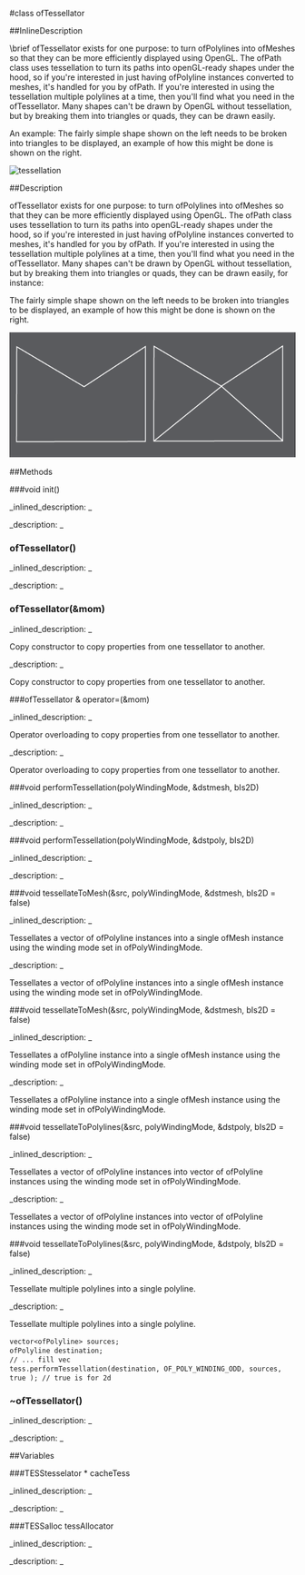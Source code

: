 #class ofTessellator


<!--
_visible: True_
_advanced: False_
_istemplated: False_
_extends: _
-->

##InlineDescription

\brief
ofTessellator exists for one purpose: to turn ofPolylines into ofMeshes so
that they can be more efficiently displayed using OpenGL. The ofPath class
uses tessellation to turn its paths into openGL-ready shapes under the hood,
so if you're interested in just having ofPolyline instances converted to
meshes, it's handled for you by ofPath. If you're interested in using the
tessellation multiple polylines at a time, then you'll find what you need in
the ofTessellator. Many shapes can't be drawn by OpenGL without tessellation,
but by breaking them into triangles or quads, they can be drawn easily.

An example: The fairly simple shape shown on the left needs to be broken
into triangles to be displayed, an example of how this might be done is
shown on the right.

![tessellation](graphics/tessellation.jpg)





##Description

ofTessellator exists for one purpose: to turn ofPolylines into ofMeshes so that they can be more efficiently displayed using OpenGL. The ofPath class uses tessellation to turn its paths into openGL-ready shapes under the hood, so if you're interested in just having ofPolyline instances converted to meshes, it's handled for you by ofPath. If you're interested in using the tessellation multiple polylines at a time, then you'll find what you need in the ofTessellator. Many shapes can't be drawn by OpenGL without tessellation, but by breaking them into triangles or quads, they can be drawn easily, for instance:

The fairly simple shape shown on the left needs to be broken into triangles to be displayed, an example of how this might be done is shown on the right.

![tessellation](tessellation.png)





##Methods



###void init()

<!--
_syntax: init()_
_name: init_
_returns: void_
_returns_description: _
_parameters: _
_access: private_
_version_started: 007_
_version_deprecated: _
_summary: _
_constant: False_
_static: False_
_visible: True_
_advanced: False_
-->

_inlined_description: _







_description: _







<!----------------------------------------------------------------------------->

### ofTessellator()

<!--
_syntax: ofTessellator()_
_name: ofTessellator_
_returns: _
_returns_description: _
_parameters: _
_access: public_
_version_started: 007_
_version_deprecated: _
_summary: _
_constant: False_
_static: False_
_visible: True_
_advanced: False_
-->

_inlined_description: _







_description: _







<!----------------------------------------------------------------------------->

### ofTessellator(&mom)

<!--
_syntax: ofTessellator(&mom)_
_name: ofTessellator_
_returns: _
_returns_description: _
_parameters: const ofTessellator &mom_
_access: public_
_version_started: 007_
_version_deprecated: _
_summary: _
_constant: False_
_static: False_
_visible: True_
_advanced: False_
-->

_inlined_description: _

Copy constructor to copy properties from one tessellator to another.





_description: _

Copy constructor to copy properties from one tessellator to another. 





<!----------------------------------------------------------------------------->

###ofTessellator & operator=(&mom)

<!--
_syntax: operator=(&mom)_
_name: operator=_
_returns: ofTessellator &_
_returns_description: _
_parameters: const ofTessellator &mom_
_access: public_
_version_started: 007_
_version_deprecated: _
_summary: _
_constant: False_
_static: False_
_visible: True_
_advanced: False_
-->

_inlined_description: _

Operator overloading to copy properties from one tessellator to another.





_description: _

Operator overloading to copy properties from one tessellator to another. 





<!----------------------------------------------------------------------------->

###void performTessellation(polyWindingMode, &dstmesh, bIs2D)

<!--
_syntax: performTessellation(polyWindingMode, &dstmesh, bIs2D)_
_name: performTessellation_
_returns: void_
_returns_description: _
_parameters: ofPolyWindingMode polyWindingMode, ofMesh &dstmesh, bool bIs2D_
_access: private_
_version_started: 007_
_version_deprecated: _
_summary: _
_constant: False_
_static: False_
_visible: True_
_advanced: False_
-->

_inlined_description: _







_description: _







<!----------------------------------------------------------------------------->

###void performTessellation(polyWindingMode, &dstpoly, bIs2D)

<!--
_syntax: performTessellation(polyWindingMode, &dstpoly, bIs2D)_
_name: performTessellation_
_returns: void_
_returns_description: _
_parameters: ofPolyWindingMode polyWindingMode, vector< ofPolyline > &dstpoly, bool bIs2D_
_access: private_
_version_started: 007_
_version_deprecated: _
_summary: _
_constant: False_
_static: False_
_visible: True_
_advanced: False_
-->

_inlined_description: _







_description: _







<!----------------------------------------------------------------------------->

###void tessellateToMesh(&src, polyWindingMode, &dstmesh, bIs2D = false)

<!--
_syntax: tessellateToMesh(&src, polyWindingMode, &dstmesh, bIs2D = false)_
_name: tessellateToMesh_
_returns: void_
_returns_description: _
_parameters: const vector< ofPolyline > &src, ofPolyWindingMode polyWindingMode, ofMesh &dstmesh, bool bIs2D=false_
_access: public_
_version_started: 007_
_version_deprecated: _
_summary: _
_constant: False_
_static: False_
_visible: True_
_advanced: False_
-->

_inlined_description: _

Tessellates a vector of ofPolyline instances into a single
ofMesh instance using the winding mode set in ofPolyWindingMode.





_description: _

Tessellates a vector of ofPolyline instances into a single ofMesh instance using the winding mode set in ofPolyWindingMode.





<!----------------------------------------------------------------------------->

###void tessellateToMesh(&src, polyWindingMode, &dstmesh, bIs2D = false)

<!--
_syntax: tessellateToMesh(&src, polyWindingMode, &dstmesh, bIs2D = false)_
_name: tessellateToMesh_
_returns: void_
_returns_description: _
_parameters: const ofPolyline &src, ofPolyWindingMode polyWindingMode, ofMesh &dstmesh, bool bIs2D=false_
_access: public_
_version_started: 007_
_version_deprecated: _
_summary: _
_constant: False_
_static: False_
_visible: True_
_advanced: False_
-->

_inlined_description: _

Tessellates a ofPolyline instance into a single ofMesh instance
using the winding mode set in ofPolyWindingMode.





_description: _

Tessellates a ofPolyline instance into a single ofMesh instance using the winding mode set in ofPolyWindingMode.





<!----------------------------------------------------------------------------->

###void tessellateToPolylines(&src, polyWindingMode, &dstpoly, bIs2D = false)

<!--
_syntax: tessellateToPolylines(&src, polyWindingMode, &dstpoly, bIs2D = false)_
_name: tessellateToPolylines_
_returns: void_
_returns_description: _
_parameters: const vector< ofPolyline > &src, ofPolyWindingMode polyWindingMode, vector< ofPolyline > &dstpoly, bool bIs2D=false_
_access: public_
_version_started: 007_
_version_deprecated: _
_summary: _
_constant: False_
_static: False_
_visible: True_
_advanced: False_
-->

_inlined_description: _

Tessellates a vector of ofPolyline instances into vector of
ofPolyline instances using the winding mode set in ofPolyWindingMode.





_description: _

Tessellates a vector of ofPolyline instances into vector of ofPolyline instances using the winding mode set in ofPolyWindingMode.





<!----------------------------------------------------------------------------->

###void tessellateToPolylines(&src, polyWindingMode, &dstpoly, bIs2D = false)

<!--
_syntax: tessellateToPolylines(&src, polyWindingMode, &dstpoly, bIs2D = false)_
_name: tessellateToPolylines_
_returns: void_
_returns_description: _
_parameters: const ofPolyline &src, ofPolyWindingMode polyWindingMode, vector< ofPolyline > &dstpoly, bool bIs2D=false_
_access: public_
_version_started: 007_
_version_deprecated: _
_summary: _
_constant: False_
_static: False_
_visible: True_
_advanced: False_
-->

_inlined_description: _

Tessellate multiple polylines into a single polyline.





_description: _

Tessellate multiple polylines into a single polyline.

~~~~{.cpp}
vector<ofPolyline> sources;
ofPolyline destination;
// ... fill vec
tess.performTessellation(destination, OF_POLY_WINDING_ODD, sources, true ); // true is for 2d
~~~~





<!----------------------------------------------------------------------------->

### ~ofTessellator()

<!--
_syntax: ~ofTessellator()_
_name: ~ofTessellator_
_returns: _
_returns_description: _
_parameters: _
_access: public_
_version_started: 007_
_version_deprecated: _
_summary: _
_constant: False_
_static: False_
_visible: True_
_advanced: False_
-->

_inlined_description: _







_description: _







<!----------------------------------------------------------------------------->

##Variables



###TESStesselator * cacheTess

<!--
_name: cacheTess_
_type: TESStesselator *_
_access: private_
_version_started: 007_
_version_deprecated: _
_summary: _
_visible: True_
_constant: True_
_advanced: False_
-->

_inlined_description: _







_description: _







<!----------------------------------------------------------------------------->

###TESSalloc tessAllocator

<!--
_name: tessAllocator_
_type: TESSalloc_
_access: private_
_version_started: 007_
_version_deprecated: _
_summary: _
_visible: True_
_constant: True_
_advanced: False_
-->

_inlined_description: _







_description: _







<!----------------------------------------------------------------------------->

